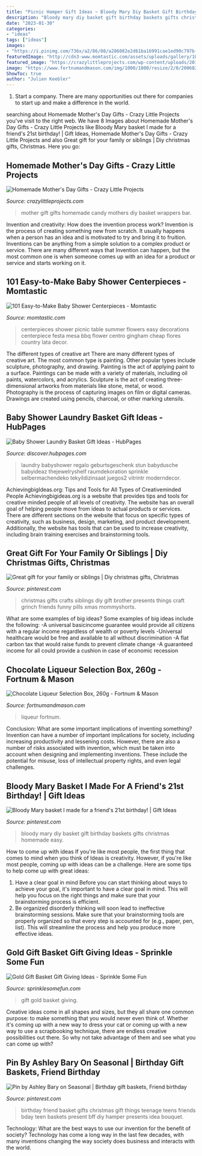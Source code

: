 ```yaml
---
title: "Picnic Hamper Gift Ideas ~ Bloody Mary Diy Basket Gift Birthday Baskets Gifts Christmas Homemade Easy"
description: "Bloody mary diy basket gift birthday baskets gifts christmas homemade easy"
date: "2023-01-30"
categories:
- "ideas"
tags: ["ideas"]
images:
- "https://i.pinimg.com/736x/a2/86/08/a286082e2d61ba16991cae1ed90c797b--my-best-friends-birthday-birthday-gifts.jpg?b=t"
featuredImage: "http://cdn3-www.momtastic.com/assets/uploads/gallery/101-baby-shower-centerpieces/baby-92.jpg"
featured_image: "https://crazylittleprojects.com/wp-content/uploads/2016/04/momstimeoutbeautybasketmomsday.png"
image: "https://www.fortnumandmason.com/img/1000/1000/resize/2/0/2006829_b.jpg"
ShowToc: true
author: "Julien Keebler"
---
```



1. Start a company. There are many opportunities out there for companies to start up and make a difference in the world. 

	

		
searching about Homemade Mother&#039;s Day Gifts - Crazy Little Projects you've visit to the right web. We have 8 Images about Homemade Mother&#039;s Day Gifts - Crazy Little Projects like Bloody Mary basket I made for a friend&#039;s 21st birthday! | Gift Ideas, Homemade Mother&#039;s Day Gifts - Crazy Little Projects and also Great gift for your family or siblings | Diy christmas gifts, Christmas. Here you go:
		
    
## Homemade Mother&#039;s Day Gifts - Crazy Little Projects

<img loading=lazy src="https://crazylittleprojects.com/wp-content/uploads/2016/04/momstimeoutbeautybasketmomsday.png" onerror="this.onerror=null;this.src='https://tse1.mm.bing.net/th?id=OIP.mzC1QM4gxrpJEQxMtI89xQHaMr&amp;pid=15.1';" alt="Homemade Mother&#039;s Day Gifts - Crazy Little Projects">

_Source: crazylittleprojects.com_

>mother gift gifts homemade candy mothers diy basket wrappers bar. 

	

Invention and creativity: How does the invention process work?
Invention is the process of creating something new from scratch. It usually happens when a person has an idea and is motivated to try and bring it to fruition. Inventions can be anything from a simple solution to a complex product or service. There are many different ways that Invention can happen, but the most common one is when someone comes up with an idea for a product or service and starts working on it.

    
## 101 Easy-to-Make Baby Shower Centerpieces - Momtastic

<img loading=lazy src="http://cdn3-www.momtastic.com/assets/uploads/gallery/101-baby-shower-centerpieces/baby-92.jpg" onerror="this.onerror=null;this.src='https://tse4.mm.bing.net/th?id=OIP.us3Rbno_dn01OX8rqkn9pAHaLH&amp;pid=15.1';" alt="101 Easy-to-Make Baby Shower Centerpieces - Momtastic">

_Source: momtastic.com_

>centerpieces shower picnic table summer flowers easy decorations centerpiece festa mesa bbq flower centro gingham cheap flores country lata decor. 

	

The different types of creative art
There are many different types of creative art. The most common type is painting. Other popular types include sculpture, photography, and drawing.
Painting is the act of applying paint to a surface. Paintings can be made with a variety of materials, including oil paints, watercolors, and acrylics. Sculpture is the act of creating three-dimensional artworks from materials like stone, metal, or wood. Photography is the process of capturing images on film or digital cameras. Drawings are created using pencils, charcoal, or other marking utensils.

    
## Baby Shower Laundry Basket Gift Ideas - HubPages

<img loading=lazy src="https://images.saymedia-content.com/.image/t_share/MTgyMjI1MDQ5MjIxNjA0NDgz/baby-shower-laundry-basket-gift-ideas.jpg" onerror="this.onerror=null;this.src='https://tse2.mm.bing.net/th?id=OIP.aLTY87RRzEgylfSNQz2DuAHaJ4&amp;pid=15.1';" alt="Baby Shower Laundry Basket Gift Ideas - HubPages">

_Source: discover.hubpages.com_

>laundry babyshower regalo geburtsgeschenk stun babydusche babyideaz thejewelryshelf raumdekoration sprinkle selbermachendeko tekyildizinsaat juegos2 vitrintr moderndecor. 

	

AchievingbigIdeas.org: Tips and Tools for All Types of Creativeminded People
Achievingbigideas.org is a website that provides tips and tools for creative minded people of all levels of creativity. The website has an overall goal of helping people move from ideas to actual products or services. There are different sections on the website that focus on specific types of creativity, such as business, design, marketing, and product development. Additionally, the website has tools that can be used to increase creativity, including brain training exercises and brainstorming tools.

    
## Great Gift For Your Family Or Siblings | Diy Christmas Gifts, Christmas

<img loading=lazy src="https://i.pinimg.com/736x/f5/fe/cd/f5fecd899fb121736c77592c7bbf2466--grinch-pills-the-grinch.jpg" onerror="this.onerror=null;this.src='https://tse4.mm.bing.net/th?id=OIP._Sgl9Db-rt0AV7MQKgPtKwHaLH&amp;pid=15.1';" alt="Great gift for your family or siblings | Diy christmas gifts, Christmas">

_Source: pinterest.com_

>christmas gifts crafts siblings diy gift brother presents things craft grinch friends funny pills xmas mommyshorts. 

	

What are some examples of big ideas?
Some examples of big ideas include the following: 
-A universal basicincome guarantee would provide all citizens with a regular income regardless of wealth or poverty levels 
-Universal healthcare would be free and available to all without discrimination 
-A flat carbon tax that would raise funds to prevent climate change 
-A guaranteed income for all could provide a cushion in case of economic recession

    
## Chocolate Liqueur Selection Box, 260g - Fortnum &amp; Mason

<img loading=lazy src="https://www.fortnumandmason.com/img/1000/1000/resize/2/0/2006829_b.jpg" onerror="this.onerror=null;this.src='https://tse3.mm.bing.net/th?id=OIP.3CAFI1eZe4Rli7r7wY8jfgHaHa&amp;pid=15.1';" alt="Chocolate Liqueur Selection Box, 260g - Fortnum &amp; Mason">

_Source: fortnumandmason.com_

>liqueur fortnum. 

	

Conclusion: What are some important implications of inventing something?
Invention can have a number of important implications for society, including increasing productivity and lessening costs. However, there are also a number of risks associated with invention, which must be taken into account when designing and implementing inventions. These include the potential for misuse, loss of intellectual property rights, and even legal challenges.

    
## Bloody Mary Basket I Made For A Friend&#039;s 21st Birthday! | Gift Ideas

<img loading=lazy src="https://i.pinimg.com/736x/06/52/56/065256f0128bef1a591052ee12be65b9--birthday-stuff-st-birthday.jpg?b=t" onerror="this.onerror=null;this.src='https://tse4.mm.bing.net/th?id=OIP.eKoCd3qFFq12BZ0DQjj93gHaJ3&amp;pid=15.1';" alt="Bloody Mary basket I made for a friend&#039;s 21st birthday! | Gift Ideas">

_Source: pinterest.com_

>bloody mary diy basket gift birthday baskets gifts christmas homemade easy. 

	

How to come up with ideas
If you're like most people, the first thing that comes to mind when you think of Ideas is creativity. However, if you're like most people, coming up with ideas can be a challenge. 
Here are some tips to help come up with great ideas: 
1. Have a clear goal in mind 
Before you can start thinking about ways to achieve your goal, it's important to have a clear goal in mind. This will help you focus on the right things and make sure that your brainstorming process is efficient. 
2. Be organized 
 disorderly thinking will soon lead to ineffective brainstorming sessions. Make sure that your brainstorming tools are properly organized so that every step is accounted for (e.g., paper, pen, list). This will streamline the process and help you produce more effective ideas. 

    
## Gold Gift Basket Gift Giving Ideas - Sprinkle Some Fun

<img loading=lazy src="https://sprinklesomefun.com/wp-content/uploads/2015/11/Gold-Gift-Basket-w-Godiva-Chocolates-.jpg" onerror="this.onerror=null;this.src='https://tse2.mm.bing.net/th?id=OIP.SHqxyTE7p80C-7F2rCo_HQHaKH&amp;pid=15.1';" alt="Gold Gift Basket Gift Giving Ideas - Sprinkle Some Fun">

_Source: sprinklesomefun.com_

>gift gold basket giving. 

	

Creative ideas come in all shapes and sizes, but they all share one common purpose: to make something that you would never even think of. Whether it's coming up with a new way to dress your cat or coming up with a new way to use a scrapbooking technique, there are endless creative possibilities out there. So why not take advantage of them and see what you can come up with?

    
## Pin By Ashley Bary On Seasonal | Birthday Gift Baskets, Friend Birthday

<img loading=lazy src="https://i.pinimg.com/736x/a2/86/08/a286082e2d61ba16991cae1ed90c797b--my-best-friends-birthday-birthday-gifts.jpg?b=t" onerror="this.onerror=null;this.src='https://tse4.mm.bing.net/th?id=OIP.v81Bxso3xjsBXmWpKMI0gAHaJ3&amp;pid=15.1';" alt="Pin by Ashley Bary on Seasonal | Birthday gift baskets, Friend birthday">

_Source: pinterest.com_

>birthday friend basket gifts christmas gift things teenage teens friends bday teen baskets present bff diy hamper presents idea bouquet. 

	

Technology: What are the best ways to use our invention for the benefit of society?
Technology has come a long way in the last few decades, with many inventions changing the way society does business and interacts with the world.

